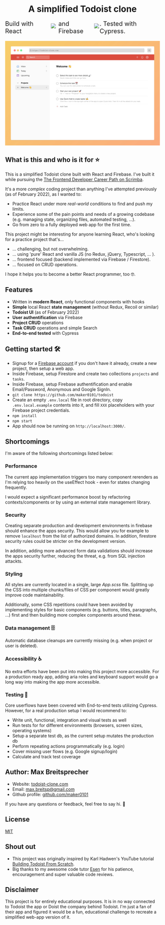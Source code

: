 <h1 align="center">A simplified Todoist clone</h1>
<div style="display: flex; align-items: center; justify-content: center; margin-bottom: 20px">
  <span style="font-size: 20px">Build with React</span>
  <img
    style="height: 25px; padding: 0 8px"
    src="https://cdn.jsdelivr.net/gh/devicons/devicon/icons/react/react-original.svg"
  />
  <span style="font-size: 20px">and Firebase</span>
  <img
    style="height: 25px; padding: 0 2px"
    src="https://cdn.jsdelivr.net/gh/devicons/devicon/icons/firebase/firebase-plain.svg"
  />
  <span style="font-size: 20px">. Tested with Cypress.</span>
</div>

![Todoist Clone Screenshot](todoist-clone-preview.jpg)

## What is this and who is it for ⭐

This is a simplified Todoist clone built with React and Firebase.
I've built it while pursuing the [The Frontend Developer Career Path on Scrimba](https://scrimba.com/learn/frontend).

It's a more _complex_ coding project than anything I've attempted previously (as of February 2022), as I wanted to:

- Practice React under more _real-world_ conditions to find and push my limits.
- Experience some of the pain points and needs of a growing codebase (e.g. managing state, organizing files, automated testing, ...).
- Go from zero to a fully deployed web app for the first time.

This project might be interesting for anyone learning React, who's looking for a practice project that's...

- ... challenging, but not overwhelming.
- ... using 'pure' React and vanilla JS (no Redux, jQuery, Typescript, ... ).
- ... frontend focused (backend implemented via Firebase / Firestore).
- ... focused on CRUD operations.

I hope it helps you to become a better React programmer, too 🤓.

## Features

- Written in **modern React**, only functional components with hooks
- **Simple** local React **state management** (without Redux, Recoil or similar)
- **Todoist UI** (as of February 2022)
- **User authentification** via Firebase
- **Project CRUD** operations
- **Task CRUD** operations and simple Search
- **End-to-end tested** with Cypress

## Getting started 🛠

- Signup for a [Firebase account](https://firebase.google.com/) if you don't have it already, create a new project, then setup a web app.
- Inside Firebase, setup Firestore and create two collections `projects` and `tasks`.
- Inside Firebase, setup Firebase authentification and enable Email/Password, Anonymous and Google SignIn.
- `git clone https://github.com/maker0101/todoist`
- Create an empty `.env.local` file in root directory, copy `.env.local.example` contents into it, and fill `XXX` placeholders with your Firebase project credentials.
- `npm install`
- `npm start`
- App should now be running on `http://localhost:3000/`.

## Shortcomings

I'm aware of the following shortcomings listed below:

### Performance

The current app implementation triggers too many component rerenders as I'm relying too heavily on the useEffect hook - even for states changing frequently.

I would expect a significant performance boost by refactoring contexts/components or by using an external state management library.

### Security

Creating separate production and development environments in firebase should enhance the apps security. This would allow you for example to remove `localhost` from the list of authorized domains. In addition, firestore security rules could be stricter on the development version.

In addition, adding more advanced form data validations should increase the apps security further, reducing the threat, e.g. from SQL injection attackts.

### Styling

All styles are currently located in a single, large _App.scss_ file. Splitting up the CSS into multiple chunks/files of CSS per component would greatly improve code maintainability.

Additionally, some CSS repetitions could have been avoided by implementing styles for basic components (e.g. buttons, titles, paragraphs, ...) first and then building more complex components around these.

### Data management 🗄

Automatic database cleanups are currently missing (e.g. when project or user is deleted).

### Accessibility ♿

No extra efforts have been put into making this project more accessible. For a production ready app, adding aria roles and keyboard support would go a long way into making the app more accessible.

### Testing 🧪

Core userflows have been covered with End-to-end tests utilizing Cypress. However, for a real production setup I would recommend to:

- Write unit, functional, integration and visual tests as well
- Run tests for for different environments (browsers, screen sizes, operating systems)
- Setup a separate test db, as the current setup mutates the production db
- Perform repeating actions programmatically (e.g. login)
- Cover missing user flows (e.g. Google signup/login)
- Calculate and track test coverage

## Author: Max Breitsprecher

- Website: [todoist-clone.com](https://todoist-clone.com)
- Email: max.breitsp@gmail.com
- Github profile: [github.com/maker0101](https://github.com/maker0101)

If you have any questions or feedback, feel free to say hi. 👋

## License

[MIT](https://opensource.org/licenses/MIT)

## Shout out

- This project was originally inspired by Karl Hadwen's YouTube tutorial [Building Todoist From Scratch](https://youtu.be/HgfA4W_VjmI).
- Big thanks to my awesome code tutor [Esen](https://github.com/snqb) for his patience, encouragement and super valuable code reviews.

## Disclaimer

This project is for entirely educational purposes. It is in no way connected to Todoist the app or Doist the company behind Todoist. I'm just a fan of their app and figured it would be a fun, educational challenge to recreate a simplified web-app version of it.
